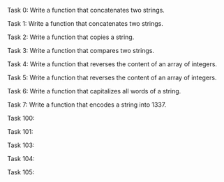 Task 0: Write a function that concatenates two strings.

Task 1: Write a function that concatenates two strings.

Task 2: Write a function that copies a string.

Task 3: Write a function that compares two strings.

Task 4: Write a function that reverses the content of an array of integers.

Task 5: Write a function that reverses the content of an array of integers.

Task 6: Write a function that capitalizes all words of a string.

Task 7: Write a function that encodes a string into 1337.

Task 100:

Task 101:

Task 103:

Task 104:

Task 105: 
